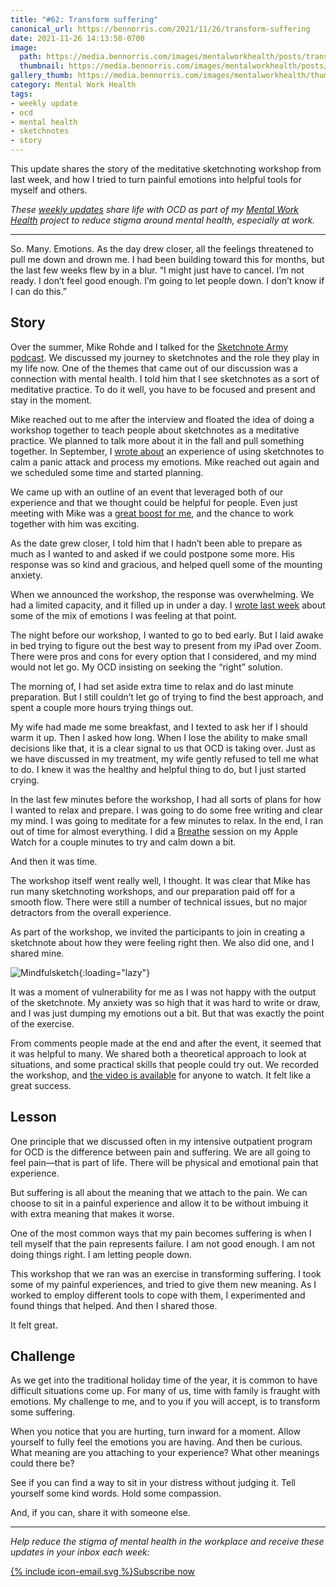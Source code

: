 ```yaml
---
title: "#62: Transform suffering"
canonical_url: https://bennorris.com/2021/11/26/transform-suffering
date: 2021-11-26 14:13:50-0700
image: 
  path: https://media.bennorris.com/images/mentalworkhealth/posts/transform-suffering.jpg
  thumbnail: https://media.bennorris.com/images/mentalworkhealth/posts/thumbnails/transform-suffering.jpg
gallery_thumb: https://media.bennorris.com/images/mentalworkhealth/thumbs/transform-suffering.jpg
category: Mental Work Health
tags:
- weekly update
- ocd
- mental health
- sketchnotes
- story
---
```


This update shares the story of the meditative sketchnoting workshop from last week, and how I tried to turn painful emotions into helpful tools for myself and others.

_These [weekly updates](https://bennorris.com/tags/weekly-update/) share life with OCD as part of my [Mental Work Health](https://bennorris.com/mental-work-health) project to reduce stigma around mental health, especially at work._


***

So. Many. Emotions. As the day drew closer, all the feelings threatened to pull me down and drown me. I had been building toward this for months, but the last few weeks flew by in a blur. “I might just have to cancel. I’m not ready. I don’t feel good enough. I’m going to let people down. I don’t know if I can do this.”

## Story

Over the summer, Mike Rohde and I talked for the [Sketchnote Army podcast](https://sketchnotearmy.com/blog/2021/11/1/ben-norris). We discussed my journey to sketchnotes and the role they play in my life now. One of the themes that came out of our discussion was a connection with mental health. I told him that I see sketchnotes as a sort of meditative practice. To do it well, you have to be focused and present and stay in the moment.

Mike reached out to me after the interview and floated the idea of doing a workshop together to teach people about sketchnotes as a meditative practice. We planned to talk more about it in the fall and pull something together. In September, I [wrote about](https://bennorris.com/2021/09/03/meditative-sketchnoting) an experience of using sketchnotes to calm a panic attack and process my emotions. Mike reached out again and we scheduled some time and started planning.

We came up with an outline of an event that leveraged both of our experience and that we thought could be helpful for people. Even just meeting with Mike was a [great boost for me](https://bennorris.com/2021/10/22/impulse-control), and the chance to work together with him was exciting.

As the date grew closer, I told him that I hadn’t been able to prepare as much as I wanted to and asked if we could postpone some more. His response was so kind and gracious, and helped quell some of the mounting anxiety.

When we announced the workshop, the response was overwhelming. We had a limited capacity, and it filled up in under a day. I [wrote last week](https://bennorris.com/2021/11/19/emotional-processing-tool) about some of the mix of emotions I was feeling at that point.

The night before our workshop, I wanted to go to bed early. But I laid awake in bed trying to figure out the best way to present from my iPad over Zoom. There were pros and cons for every option that I considered, and my mind would not let go. My OCD insisting on seeking the “right” solution.

The morning of, I had set aside extra time to relax and do last minute preparation. But I still couldn’t let go of trying to find the best approach, and spent a couple more hours trying things out.

My wife had made me some breakfast, and I texted to ask her if I should warm it up. Then I asked how long. When I lose the ability to make small decisions like that, it is a clear signal to us that OCD is taking over. Just as we have discussed in my treatment, my wife gently refused to tell me what to do. I knew it was the healthy and helpful thing to do, but I just started crying.

In the last few minutes before the workshop, I had all sorts of plans for how I wanted to relax and prepare. I was going to do some free writing and clear my mind. I was going to meditate for a few minutes to relax. In the end, I ran out of time for almost everything. I did a [Breathe](https://support.apple.com/guide/watch/practice-mindfulness-apd371dfe3d7/watchos) session on my Apple Watch for a couple minutes to try and calm down a bit.

And then it was time.

The workshop itself went really well, I thought. It was clear that Mike has run many sketchnoting workshops, and our preparation paid off for a smooth flow. There were still a number of technical issues, but no major detractors from the overall experience.

As part of the workshop, we invited the participants to join in creating a sketchnote about how they were feeling right then. We also did one, and I shared mine.

![Mindfulsketch](https://media.bennorris.com/images/mentalworkhealth/posts/meditative-sketchnote-live-example.jpg){:loading="lazy"}

It was a moment of vulnerability for me as I was not happy with the output of the sketchnote. My anxiety was so high that it was hard to write or draw, and I was just dumping my emotions out a bit. But that was exactly the point of the exercise.

From comments people made at the end and after the event, it seemed that it was helpful to many. We shared both a theoretical approach to look at situations, and some practical skills that people could try out. We recorded the workshop, and [the video is available](https://bennorris.com/2021/11/19/meditative-sketchnotes-workshop) for anyone to watch. It felt like a great success.


## Lesson

One principle that we discussed often in my intensive outpatient program for OCD is the difference between pain and suffering. We are all going to feel pain—that is part of life. There will be physical and emotional pain that experience.

But suffering is all about the meaning that we attach to the pain. We can choose to sit in a painful experience and allow it to be without imbuing it with extra meaning that makes it worse.

One of the most common ways that my pain becomes suffering is when I tell myself that the pain represents failure. I am not good enough. I am not doing things right. I am letting people down.

This workshop that we ran was an exercise in transforming suffering. I took some of my painful experiences, and tried to give them new meaning. As I worked to employ different tools to cope with them, I experimented and found things that helped. And then I shared those.

It felt great.


## Challenge

As we get into the traditional holiday time of the year, it is common to have difficult situations come up. For many of us, time with family is fraught with emotions. My challenge to me, and to you if you will accept, is to transform some suffering.

When you notice that you are hurting, turn inward for a moment. Allow yourself to fully feel the emotions you are having. And then be curious. What meaning are you attaching to your experience? What other meanings could there be?

See if you can find a way to sit in your distress without judging it. Tell yourself some kind words. Hold some compassion.

And, if you can, share it with someone else.

***

_Help reduce the stigma of mental health in the workplace and receive these updates in your inbox each week:_

<a href="https://bennorris.com/subscribe/mwh/" class="btn"><span class="icon">{% include icon-email.svg %}</span>Subscribe now</a>